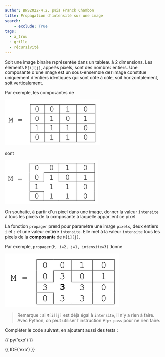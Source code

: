 ```yaml
---
author: BNS2022-4.2, puis Franck Chambon
title: Propagation d'intensité sur une image
search:
    - exclude: True
tags:
  - a_trou
  - grille
  - récursivité
---
```

Soit une image binaire représentée dans un tableau à 2 dimensions. Les éléments
`M[i][j]`, appelés pixels, sont des nombres entiers.
Une composante d'une image est un sous-ensemble de l'image constitué uniquement d'entiers identiques qui sont côte à côte, soit horizontalement, soit verticalement.

Par exemple, les composantes de

![](images/im1.png)

sont

![](images/im2.png)

On souhaite, à partir d'un pixel dans une image, donner la valeur `intensite` à tous les pixels de la composante à laquelle appartient ce pixel.

La fonction `propager` prend pour paramètre une image `pixels`, deux entiers `i` et `j` et une valeur entière `intensite`. Elle met à la valeur `intensite` tous les pixels de la **composante** de `M[i][j]`.

Par exemple, `propager(M, i=2, j=1, intensite=3)` donne

![](images/im3.png)

> Remarque : si `M[i][j]` est déjà égal à `intensite`, il n'y a rien à faire. Avec Python, on peut utiliser l'instruction `#!py pass` pour ne rien faire.

Compléter le code suivant, en ajoutant aussi des tests :

{{ py('exo') }}


{{ IDE('exo') }}
